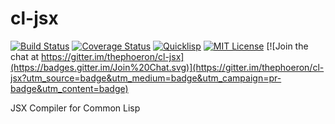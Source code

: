 # cl-jsx

[![Build Status](https://circleci.com/gh/thephoeron/cl-jsx.svg?style=shield)](https://circleci.com/gh/thephoeron/cl-jsx)
[![Coverage Status](http://coveralls.io/repos/thephoeron/cl-jsx/badge.svg?branch=master&service=github)](http://coveralls.io/github/thephoeron/cl-jsx?branch=master)
[![Quicklisp](http://quickdocs.org/badge/cl-jsx.svg)](http://quickdocs.org/cl-jsx/)
[![MIT License](https://img.shields.io/badge/license-MIT-blue.svg)](./LICENSE)
[![Join the chat at https://gitter.im/thephoeron/cl-jsx](https://badges.gitter.im/Join%20Chat.svg)](https://gitter.im/thephoeron/cl-jsx?utm_source=badge&utm_medium=badge&utm_campaign=pr-badge&utm_content=badge)

JSX Compiler for Common Lisp
